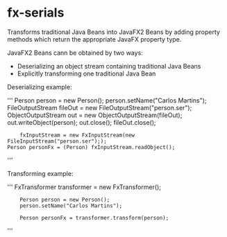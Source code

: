 fx-serials
==========

Transforms traditional Java Beans into JavaFX2 Beans by adding property methods which return the appropriate JavaFX property type.

JavaFX2 Beans cann be obtained by two ways:

- Deserializing an object stream containing traditional Java Beans
- Explicitly transforming one traditional Java Bean

Deserializing example:

'''
		Person person = new Person();
		person.setName("Carlos Martins");
		FileOutputStream fileOut = new FileOutputStream("person.ser");
		ObjectOutputStream out = new ObjectOutputStream(fileOut);
		out.writeObject(person);
		out.close();
		fileOut.close();

		fxInputStream = new FxInputStream(new FileInputStream("person.ser"););
    Person personFx = (Person) fxInputStream.readObject();
'''

Transforming example:

'''
		FxTransformer transformer = new FxTransformer();
		
		Person person = new Person();
		person.setName("Carlos Martins");

		Person personFx = transformer.transform(person);
'''
